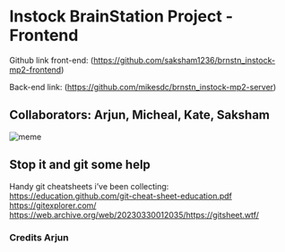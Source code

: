 # Instock BrainStation Project - Frontend

Github link front-end: (https://github.com/saksham1236/brnstn_instock-mp2-frontend)

Back-end link: (https://github.com/mikesdc/brnstn_instock-mp2-server)

## Collaborators: Arjun, Micheal, Kate, Saksham

<img src = "https://cdn-images-1.medium.com/v2/resize:fit:719/1*ODQUZPiwWu04XxKX4f2jbg.jpeg" alt = "meme">

## Stop it and git some help

Handy git cheatsheets i’ve been collecting:
https://education.github.com/git-cheat-sheet-education.pdf
https://gitexplorer.com/
https://web.archive.org/web/20230330012035/https://gitsheet.wtf/

### Credits Arjun

